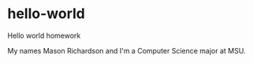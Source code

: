 # hello-world
Hello world homework

My names Mason Richardson and I'm a Computer Science major at MSU.
